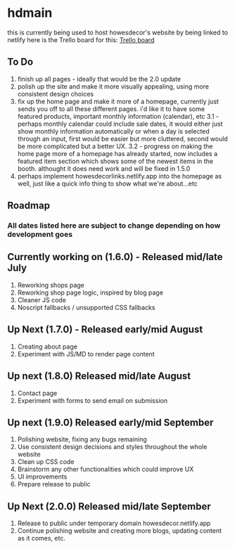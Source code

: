 # hdmain

this is currently being used to host howesdecor's website by being linked to netlify
here is the Trello board for this: [Trello board](https://trello.com/b/YrxJq3GR/howesdecor)

## To Do
1. finish up all pages - ideally that would be the 2.0 update
2. polish up the site and make it more visually appealing, using more consistent design choices
3. fix up the home page and make it more of a homepage, currently just sends you off to all these different pages. i'd like it to have some featured products, important monthly information (calendar), etc
3.1 - perhaps monthly calendar could include sale dates, it would either just show monthly information automatically or when a day is selected through an input, first would be easier but more cluttered, second would be more complicated but a better UX.
3.2 - progress on making the home page more of a homepage has already started, now includes a featured item section which shows some of the newest items in the booth. althought it does need work and will be fixed in 1.5.0
5. perhaps implement howesdecorlinks.netlify.app into the homepage as well, just like a quick info thing to show what we're about...etc

## Roadmap
### All dates listed here are subject to change depending on how development goes

## Currently working on (1.6.0) - Released mid/late July
1. Reworking shops page
2. Reworking shop page logic, inspired by blog page
3. Cleaner JS code
4. Noscript fallbacks / unsupported CSS fallbacks

## Up Next (1.7.0) - Released early/mid August
1. Creating about page
2. Experiment with JS/MD to render page content

## Up next (1.8.0) Released mid/late August
1. Contact page
2. Experiment with forms to send email on submission

## Up next (1.9.0) Released early/mid September
1. Polishing website, fixing any bugs remaining
2. Use consistent design decisions and styles throughout the whole website
3. Clean up CSS code
4. Brainstorm any other functionalities which could improve UX
5. UI improvements
6. Prepare release to public

## Up Next (2.0.0) Released mid/late September
1. Release to public under temporary domain howesdecor.netlify.app
2. Continue polishing website and creating more blogs, updating content as it comes, etc.
   
